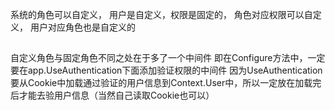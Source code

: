 ﻿系统的角色可以自定义，
用户是自定义，权限是固定的，
角色对应权限可以自定义，
用户对应角色也是自定义的
##
自定义角色与固定角色不同之处在于多了一个中间件
即在Configure方法中，一定要在app.UseAuthentication下面添加验证权限的中间件
因为UseAuthentication要从Cookie中加载通过验证的用户信息到Context.User中，所以一定放在加载完后才能去验用户信息（当然自己读取Cookie也可以）